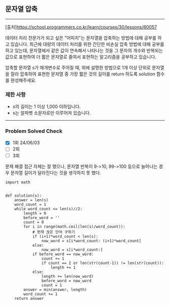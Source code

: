 ## 문자열 압축

---

[출처]https://school.programmers.co.kr/learn/courses/30/lessons/60057

데이터 처리 전문가가 되고 싶은 "어피치"는 문자열을 압축하는 방법에 대해 공부를 하고 있습니다. 
최근에 대량의 데이터 처리를 위한 간단한 비손실 압축 방법에 대해 공부를 하고 있는데, 
문자열에서 같은 값이 연속해서 나타나는 것을 그 문자의 개수와 반복되는 값으로 표현하여 더 짧은 문자열로 줄여서 표현하는 알고리즘을 공부하고 있습니다.

압축할 문자열 s가 매개변수로 주어질 때, 위에 설명한 방법으로 1개 이상 단위로 문자열을 잘라 압축하여 
표현한 문자열 중 가장 짧은 것의 길이를 return 하도록 solution 함수를 완성해주세요.

### 제한 사항
- s의 길이는 1 이상 1,000 이하입니다.
- s는 알파벳 소문자로만 이루어져 있습니다.

---
### Problem Solved Check
- [x] 1회 24/06/03
- [ ] 2회
- [ ] 3회

문제 해결 접근 자체는 잘 했으나, 
문자열 반복이 9->10, 99->100 등으로 늘어나는 경우 문자열 길이가 달라진다는 것을 생각하지 못 했다.

~~~
import math


def solution(s):
    answer = len(s)
    word_count = 1
    while word_count <= len(s)//2:
        length = 0
        before_word = ''
        count = 0
        for i in range(math.ceil(len(s)/word_count)):
            # 현재 끊은 단어 구하기
            if (i+1)*word_count < len(s):
                now_word = s[i*word_count: (i+1)*word_count]
            else:
                now_word = s[i*word_count:]
            if before_word == now_word:
                count += 1
                if count == 2 or len(str(count-1)) != len(str(count)):
                    length += 1
            else:
                length += len(now_word)
                before_word = now_word
                count = 1
        answer = min(answer, length)
        word_count += 1
    return answer
~~~
